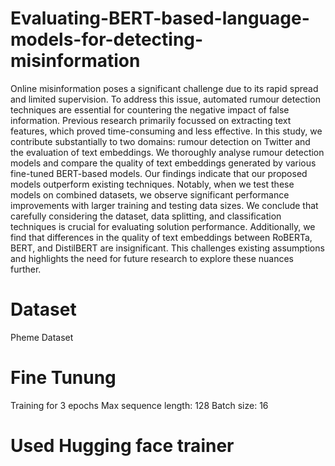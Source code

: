 # Evaluating-BERT-based-language-models-for-detecting-misinformation
 Online misinformation poses a significant challenge due to its rapid spread and limited supervision. To address
 this issue, automated rumour detection techniques are essential for countering the negative impact of false
 information. Previous research primarily focussed on extracting text features, which proved time-consuming and
 less effective. In this study, we contribute substantially to two domains: rumour detection on Twitter and the
 evaluation of text embeddings. We thoroughly analyse rumour detection models and compare the quality of text
 embeddings generated by various fine-tuned BERT-based models. Our findings indicate that our proposed models
 outperform existing techniques. Notably, when we test these models on combined datasets, we observe significant
 performance improvements with larger training and testing data sizes. We conclude that carefully considering the
 dataset, data splitting, and classification techniques is crucial for evaluating solution performance. Additionally,
 we find that differences in the quality of text embeddings between RoBERTa, BERT, and DistilBERT are
 insignificant. This challenges existing assumptions and highlights the need for future research to explore these
 nuances further.
# Dataset
Pheme Dataset
# Fine Tunung
Training for 3 epochs
Max sequence length: 128
Batch size: 16
# Used Hugging face trainer
